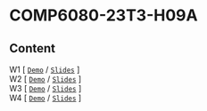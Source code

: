 # COMP6080-23T3-H09A
Content
-
W1 [ [`Demo`](week%201) / [`Slides`](https://offthegrid-mike.github.io/COMP6080-23T3-H09A/Slides/w1.html) ]<br>
W2 [ [`Demo`](week%202) / [`Slides`](https://offthegrid-mike.github.io/COMP6080-23T3-H09A/Slides/w2.html) ]<br>
W3 [ [`Demo`](week%203) / [`Slides`](https://offthegrid-mike.github.io/COMP6080-23T3-H09A/Slides/w3.html) ]<br>
W4 [ [`Demo`](week%204) / [`Slides`](https://offthegrid-mike.github.io/COMP6080-23T3-H09A/Slides/w4.html) ]
